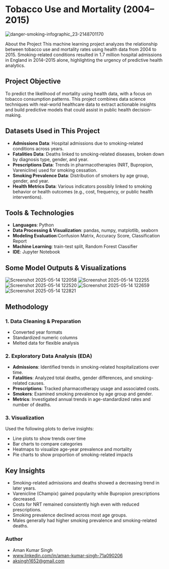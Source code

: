 # Tobacco Use and Mortality (2004–2015) 
![danger-smoking-infographic_23-2148701170](https://github.com/user-attachments/assets/e4f8908c-19a7-4782-ba12-fe5c6a359bcf)

About the Project
This machine learning project analyzes the relationship between tobacco use and mortality rates using health data from 2004 to 2015. Smoking-related conditions resulted in 1.7 million hospital admissions in England in 2014–2015 alone, highlighting the urgency of predictive health analytics.

## Project Objective
To predict the likelihood of mortality using health data, with a focus on tobacco consumption patterns. This project combines data science techniques with real-world healthcare data to extract actionable insights and build predictive models that could assist in public health decision-making.

## Datasets Used in This Project
- **Admissions Data**: Hospital admissions due to smoking-related conditions across years.
- **Fatalities Data**: Deaths linked to smoking-related diseases, broken down by diagnosis type, gender, and year.
- **Prescriptions Data**: Trends in pharmacotherapies (NRT, Bupropion, Varenicline) used for smoking cessation.
- **Smoking Prevalence Data**: Distribution of smokers by age group, gender, and year.
- **Health Metrics Data**: Various indicators possibly linked to smoking behavior or health outcomes (e.g., cost, frequency, or public health interventions).
  
## Tools & Technologies
- **Languages**: Python
- **Data Processing & Visualization**: pandas, numpy, matplotlib, seaborn  
- **Modeling Evaluation**:Confusion Matrix, Accuracy Score, Classification Report 
- **Machine Learning**: train-test split, Random Forest Classifier  
- **IDE**: Jupyter Notebook
   
## Some Model Outputs & Visualizations
![Screenshot 2025-05-14 122058](https://github.com/user-attachments/assets/fe9fad2f-5551-43ff-86cd-13d698b10cc5)
![Screenshot 2025-05-14 122255](https://github.com/user-attachments/assets/959165cd-3fa5-4bb0-98c5-dc091a4da61a)
![Screenshot 2025-05-14 122520](https://github.com/user-attachments/assets/31380bbb-c8de-47bc-b52a-e438396d5aec)
![Screenshot 2025-05-14 122659](https://github.com/user-attachments/assets/aa1faaff-7c44-42f0-86d1-f2199c257fe0)
![Screenshot 2025-05-14 122821](https://github.com/user-attachments/assets/059cc35f-0062-4cef-8e61-bd9701b3fdff)

## Methodology
### 1. Data Cleaning & Preparation
- Converted year formats
- Standardized numeric columns
- Melted data for flexible analysis

### 2. Exploratory Data Analysis (EDA)
- **Admissions**: Identified trends in smoking-related hospitalizations over time.
- **Fatalities**: Analyzed total deaths, gender differences, and smoking-related causes.
- **Prescriptions**: Tracked pharmacotherapy usage and associated costs.
- **Smokers**: Examined smoking prevalence by age group and gender.
- **Metrics**: Investigated annual trends in age-standardized rates and number of deaths.

### 3. Visualization
Used the following plots to derive insights:
- Line plots to show trends over time
- Bar charts to compare categories
- Heatmaps to visualize age-year prevalence and mortality
- Pie charts to show proportion of smoking-related impacts
  
## Key Insights
- Smoking-related admissions and deaths showed a decreasing trend in later years.
- Varenicline (Champix) gained popularity while Bupropion prescriptions decreased.
- Costs for NRT remained consistently high even with reduced prescriptions.
- Smoking prevalence declined across most age groups.
- Males generally had higher smoking prevalence and smoking-related deaths.

### Author
- Aman Kumar Singh
- www.linkedin.com/in/aman-kumar-singh-71a090206
- aksingh1652@gmail.com

